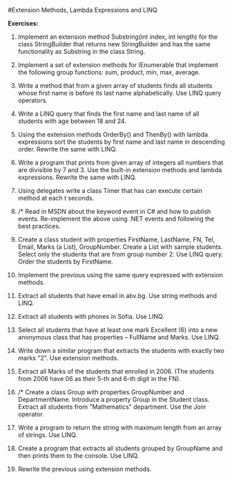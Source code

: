 #Extension Methods, Lambda Expressions and LINQ

**Exercises:**

01. Implement an extension method Substring(int index, int length) for the class StringBuilder that returns new StringBuilder 
and has the same functionality as Substring in the class String.

02. Implement a set of extension methods for IEnumerable<T> that implement the following group functions: sum, product, min, max, average.

03. Write a method that from a given array of students finds all students whose first name is before its last name alphabetically. 
Use LINQ query operators.

04. Write a LINQ query that finds the first name and last name of all students with age between 18 and 24.

05. Using the extension methods OrderBy() and ThenBy() with lambda expressions sort the students by first name 
and last name in descending order. Rewrite the same with LINQ.

06. Write a program that prints from given array of integers all numbers that are divisible by 7 and 3. 
Use the built-in extension methods and lambda expressions. Rewrite the same with LINQ.

07. Using delegates write a class Timer that has can execute certain method at each t seconds.

08. /* Read in MSDN about the keyword event in C# and how to publish events. 
Re-implement the above using .NET events and following the best practices.

09. Create a class student with properties FirstName, LastName, FN, Tel, Email, Marks (a List<int>), GroupNumber. 
Create a List<Student> with sample students. Select only the students that are from group number 2. Use LINQ query. 
Order the students by FirstName.

10. Implement the previous using the same query expressed with extension methods.

11. Extract all students that have email in abv.bg. Use string methods and LINQ.

12. Extract all students with phones in Sofia. Use LINQ.

13. Select all students that have at least one mark Excellent (6) into a new anonymous class that has properties – FullName and Marks. 
Use LINQ.

14. Write down a similar program that extracts the students with exactly  two marks "2". Use extension methods.

15. Extract all Marks of the students that enrolled in 2006. (The students from 2006 have 06 as their 5-th and 6-th digit in the FN).

16. /* Create a class Group with properties GroupNumber and DepartmentName. Introduce a property Group in the Student class. 
Extract all students from "Mathematics" department. Use the Join operator.

17. Write a program to return the string with maximum length from an array of strings. 
Use LINQ.

18. Create a program that extracts all students grouped by GroupName and then prints them to the console. 
Use LINQ.

19. Rewrite the previous using extension methods.
